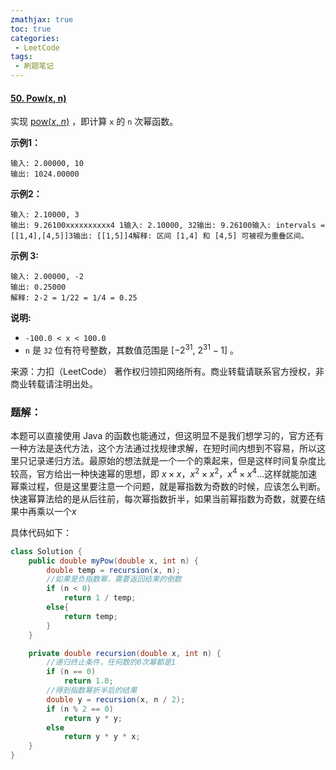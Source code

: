 ```yaml
---
zmathjax: true
toc: true
categories:
 - LeetCode
tags:
 - 刷题笔记
---
```


#### [50. Pow(x, n)](https://leetcode-cn.com/problems/powx-n/)

实现 [pow(*x*, *n*)](https://www.cplusplus.com/reference/valarray/pow/) ，即计算 `x` 的 `n` 次幂函数。

<!--more-->

**示例1：**

```
输入: 2.00000, 10
输出: 1024.00000
```

**示例2：**

```
输入: 2.10000, 3
输出: 9.26100xxxxxxxxxx4 1输入: 2.10000, 32输出: 9.26100输入: intervals = [[1,4],[4,5]]3输出: [[1,5]]4解释: 区间 [1,4] 和 [4,5] 可被视为重叠区间。
```

**示例 3:**

```
输入: 2.00000, -2
输出: 0.25000
解释: 2-2 = 1/22 = 1/4 = 0.25
```

**说明:**

- `-100.0 < x < 100.0`
- `n` 是 `32` 位有符号整数，其数值范围是 [$-2^{31}$, $2^{31} − 1$] 。

来源：力扣（LeetCode）
著作权归领扣网络所有。商业转载请联系官方授权，非商业转载请注明出处。

### 题解：

本题可以直接使用 Java 的函数也能通过，但这明显不是我们想学习的，官方还有一种方法是迭代方法，这个方法通过找规律求解，在短时间内想到不容易，所以这里只记录递归方法。最原始的想法就是一个一个的乘起来，但是这样时间复杂度比较高，官方给出一种快速幂的思想，即 $x \times x$，$x^2 \times x^2$，$x^4 \times x^4$...这样就能加速幂乘过程，但是这里要注意一个问题，就是幂指数为奇数的时候，应该怎么判断。快速幂算法给的是从后往前，每次幂指数折半，如果当前幂指数为奇数，就要在结果中再乘以一个$x$

具体代码如下：

```java
class Solution {
    public double myPow(double x, int n) {
        double temp = recursion(x, n);
        //如果是负指数幂，需要返回结果的倒数
        if (n < 0)
            return 1 / temp;
        else{
            return temp;
        }
    }

    private double recursion(double x, int n) {
        //递归终止条件，任何数的0次幂都是1
        if (n == 0)
            return 1.0;
        //得到指数幂折半后的结果
        double y = recursion(x, n / 2);
        if (n % 2 == 0)
            return y * y;
        else
            return y * y * x;
    }
}
```
